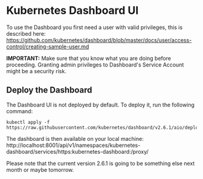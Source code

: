 # Kubernetes Dashboard UI

To use the Dashboard you first need a user with valid privileges, this is described here:
https://github.com/kubernetes/dashboard/blob/master/docs/user/access-control/creating-sample-user.md

**IMPORTANT:** Make sure that you know what you are doing before proceeding. Granting admin privileges to Dashboard's Service Account might be a security risk.

## Deploy the Dashboard

The Dashboard UI is not deployed by default. To deploy it, run the following command:
```
kubectl apply -f https://raw.githubusercontent.com/kubernetes/dashboard/v2.6.1/aio/deploy/recommended.yaml
``` 
The dashboard is then available on your local machine:
http://localhost:8001/api/v1/namespaces/kubernetes-dashboard/services/https:kubernetes-dashboard:/proxy/

Please note that the current version 2.6.1 is going to be something else next month or maybe tomorrow. 
